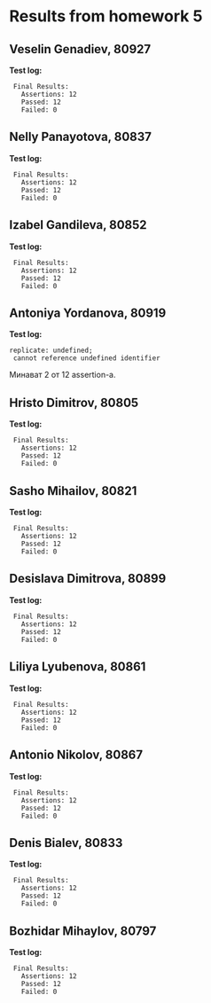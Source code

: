 # Results from homework 5

## Veselin Genadiev, 80927

**Test log:**

```
 Final Results:
   Assertions: 12
   Passed: 12
   Failed: 0

```

## Nelly Panayotova, 80837

**Test log:**

```
 Final Results:
   Assertions: 12
   Passed: 12
   Failed: 0

```

## Izabel Gandileva, 80852

**Test log:**

```
 Final Results:
   Assertions: 12
   Passed: 12
   Failed: 0

```

## Antoniya Yordanova, 80919

**Test log:**

```
replicate: undefined;
 cannot reference undefined identifier

```

Минават 2 от 12 assertion-a.

## Hristo Dimitrov, 80805

**Test log:**

```
 Final Results:
   Assertions: 12
   Passed: 12
   Failed: 0

```

## Sasho Mihailov, 80821

**Test log:**

```
 Final Results:
   Assertions: 12
   Passed: 12
   Failed: 0

```

## Desislava Dimitrova, 80899

**Test log:**

```
 Final Results:
   Assertions: 12
   Passed: 12
   Failed: 0

```

## Liliya Lyubenova, 80861

**Test log:**

```
 Final Results:
   Assertions: 12
   Passed: 12
   Failed: 0

```

## Antonio Nikolov, 80867

**Test log:**

```
 Final Results:
   Assertions: 12
   Passed: 12
   Failed: 0

```

## Denis Bialev, 80833

**Test log:**

```
 Final Results:
   Assertions: 12
   Passed: 12
   Failed: 0

```

## Bozhidar Mihaylov, 80797

**Test log:**

```
 Final Results:
   Assertions: 12
   Passed: 12
   Failed: 0

```
